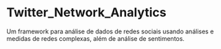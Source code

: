 # Twitter_Network_Analytics
Um framework para análise de dados de redes sociais usando análises e medidas de redes complexas, além de análise de sentimentos.
